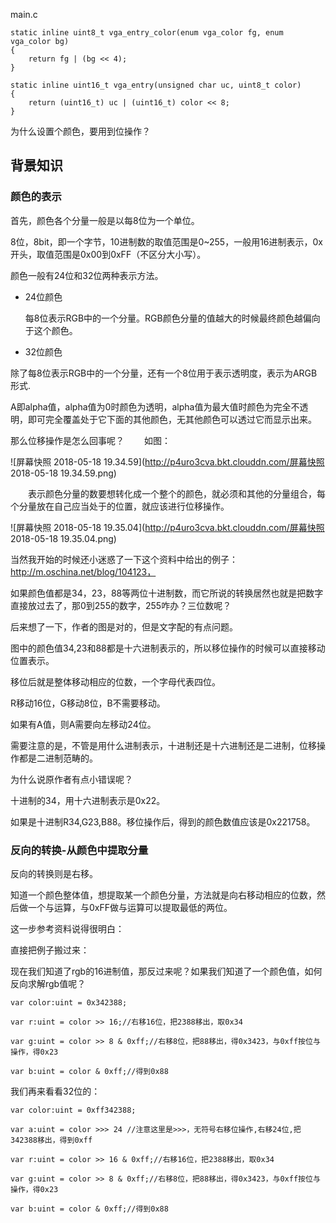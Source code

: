 
main.c

```
static inline uint8_t vga_entry_color(enum vga_color fg, enum vga_color bg)
{
	return fg | (bg << 4);
}

static inline uint16_t vga_entry(unsigned char uc, uint8_t color)
{
	return (uint16_t) uc | (uint16_t) color << 8;
}

```

为什么设置个颜色，要用到位操作？
 
## 背景知识
### 颜色的表示
首先，颜色各个分量一般是以每8位为一个单位。

8位，8bit，即一个字节，10进制数的取值范围是0~255，一般用16进制表示，0x开头，取值范围是0x00到0xFF（不区分大小写）。

颜色一般有24位和32位两种表示方法。

- 24位颜色

    每8位表示RGB中的一个分量。RGB颜色分量的值越大的时候最终颜色越偏向于这个颜色。

- 32位颜色

除了每8位表示RGB中的一个分量，还有一个8位用于表示透明度，表示为ARGB形式.

A即alpha值，alpha值为0时颜色为透明，alpha值为最大值时颜色为完全不透明，即可完全覆盖处于它下面的其他颜色，无其他颜色可以透过它而显示出来。


那么位移操作是怎么回事呢？
　　如图：

![屏幕快照 2018-05-18 19.34.59](http://p4uro3cva.bkt.clouddn.com/屏幕快照 2018-05-18 19.34.59.png)


　　表示颜色分量的数要想转化成一个整个的颜色，就必须和其他的分量组合，每个分量放在自己应当处于的位置，就应该进行位移操作。

 ![屏幕快照 2018-05-18 19.35.04](http://p4uro3cva.bkt.clouddn.com/屏幕快照 2018-05-18 19.35.04.png)


当然我开始的时候还小迷惑了一下这个资料中给出的例子：http://m.oschina.net/blog/104123，

如果颜色值都是34，23，88等两位十进制数，而它所说的转换居然也就是把数字直接放过去了，那0到255的数字，255咋办？三位数呢？

后来想了一下，作者的图是对的，但是文字配的有点问题。

图中的颜色值34,23和88都是十六进制表示的，所以移位操作的时候可以直接移动位置表示。

移位后就是整体移动相应的位数，一个字母代表四位。

R移动16位，G移动8位，B不需要移动。

如果有A值，则A需要向左移动24位。

 

需要注意的是，不管是用什么进制表示，十进制还是十六进制还是二进制，位移操作都是二进制范畴的。

 
为什么说原作者有点小错误呢？

十进制的34，用十六进制表示是0x22。

如果是十进制R34,G23,B88。移位操作后，得到的颜色数值应该是0x221758。

 

### 反向的转换-从颜色中提取分量
反向的转换则是右移。

知道一个颜色整体值，想提取某一个颜色分量，方法就是向右移动相应的位数，然后做一个与运算，与0xFF做与运算可以提取最低的两位。

这一步参考资料说得很明白：

直接把例子搬过来：

 

现在我们知道了rgb的16进制值，那反过来呢？如果我们知道了一个颜色值，如何反向求解rgb值呢？


    var color:uint = 0x342388;

    var r:uint = color >> 16;//右移16位，把2388移出，取0x34

    var g:uint = color >> 8 & 0xff;//右移8位，把88移出，得0x3423，与0xff按位与操作，得0x23

    var b:uint = color & 0xff;//得到0x88

 

我们再来看看32位的：


    var color:uint = 0xff342388;

    var a:uint = color >>> 24 //注意这里是>>>，无符号右移位操作,右移24位,把342388移出，得到0xff

    var r:uint = color >> 16 & 0xff;//右移16位，把2388移出，取0x34

    var g:uint = color >> 8 & 0xff;//右移8位，把88移出，得0x3423，与0xff按位与操作，得0x23

    var b:uint = color & 0xff;//得到0x88

 

